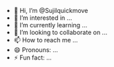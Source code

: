 - 👋 Hi, I’m @Sujilquickmove
- 👀 I’m interested in ...
- 🌱 I’m currently learning ...
- 💞️ I’m looking to collaborate on ...
- 📫 How to reach me ...
- 😄 Pronouns: ...
- ⚡ Fun fact: ...

<!---
Sujilquickmove/Sujilquickmove is a ✨ special ✨ repository because its `README.md` (this file) appears on your GitHub profile.
You can click the Preview link to take a look at your changes.
--->
